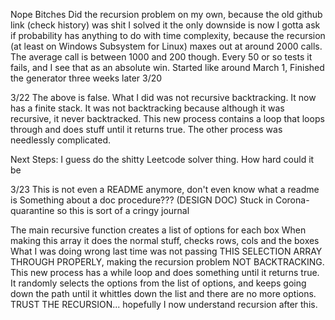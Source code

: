 Nope Bitches
Did the recursion problem on my own, because the old github link (check history)
was shit
I solved it
the only downside is now I gotta ask if probability has anything to do with
time complexity, because the recursion (at least on Windows Subsystem for Linux)
maxes out at around 2000 calls. The average call is between 1000 and 200 though.
Every 50 or so tests it fails, and I see that as an absolute win. 
Started like around March 1, Finished the generator three weeks later 3/20

3/22
The above is false.
What I did was not recursive backtracking. It now has a finite stack.
It was not backtracking because although it was recursive, it never backtracked.
This new process contains a loop that loops through and does stuff until it 
returns true.
The other process was needlessly complicated.


Next Steps: I guess do the shitty Leetcode solver thing. How hard could it be

3/23 
This is not even a README anymore, don't even know what a readme is
Something about a doc procedure??? (DESIGN DOC)
Stuck in Corona- quarantine so this is sort of a cringy journal

The main recursive function creates a list of options for each box
When making this array it does the normal stuff, checks rows, cols and the boxes
What I was doing wrong last time was not passing THIS SELECTION ARRAY THROUGH 
PROPERLY, making the recursion problem NOT BACKTRACKING.
This new process has a while loop and does something until it returns true. 
It randomly selects the options from the list of options, and keeps going down
the path until it whittles down the list and there are no more options. 
TRUST THE RECURSION...
hopefully I now understand recursion after this.
